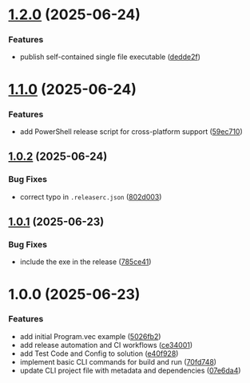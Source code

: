 # [1.2.0](https://github.com/DuncanMcPherson/vectra-cli/compare/v1.1.0...v1.2.0) (2025-06-24)


### Features

* publish self-contained single file executable ([dedde2f](https://github.com/DuncanMcPherson/vectra-cli/commit/dedde2f121813c97bbe3c03cb30a4755fddf06e4))

# [1.1.0](https://github.com/DuncanMcPherson/vectra-cli/compare/v1.0.2...v1.1.0) (2025-06-24)


### Features

* add PowerShell release script for cross-platform support ([59ec710](https://github.com/DuncanMcPherson/vectra-cli/commit/59ec710d99dfa5eabe281f526e6e072df8a47cab))

## [1.0.2](https://github.com/DuncanMcPherson/vectra-cli/compare/v1.0.1...v1.0.2) (2025-06-24)


### Bug Fixes

* correct typo in `.releaserc.json` ([802d003](https://github.com/DuncanMcPherson/vectra-cli/commit/802d0032e60f2d72200e1565c81316fd671650ec))

## [1.0.1](https://github.com/DuncanMcPherson/vectra-cli/compare/v1.0.0...v1.0.1) (2025-06-23)


### Bug Fixes

* include the exe in the release ([785ce41](https://github.com/DuncanMcPherson/vectra-cli/commit/785ce41547e8207f81bff0928159c16178642274))

# 1.0.0 (2025-06-23)


### Features

* add initial Program.vec example ([5026fb2](https://github.com/DuncanMcPherson/vectra-cli/commit/5026fb259f02e735212d9784e434e49f8c5cbe5c))
* add release automation and CI workflows ([ce34001](https://github.com/DuncanMcPherson/vectra-cli/commit/ce34001fc6798a0e0896a603fe5841be6adc4ef6))
* add Test Code and Config to solution ([e40f928](https://github.com/DuncanMcPherson/vectra-cli/commit/e40f928b8ca3ce9397693889ab3cff30b9840da1))
* implement basic CLI commands for build and run ([70fd748](https://github.com/DuncanMcPherson/vectra-cli/commit/70fd7488a0623c62c640672213125c301769fadc))
* update CLI project file with metadata and dependencies ([07e6da4](https://github.com/DuncanMcPherson/vectra-cli/commit/07e6da448c89c91f75fd177698543235ef7729be))
